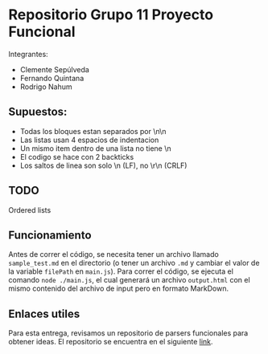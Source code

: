 # Repositorio Grupo 11 Proyecto Funcional

Integrantes:

* Clemente Sepúlveda
* Fernando Quintana
* Rodrigo Nahum

## Supuestos:

* Todas los bloques estan separados por \n\n
* Las listas usan 4 espacios de indentacion
* Un mismo item dentro de una lista no tiene \n
* El codigo se hace con 2 backticks
* Los saltos de linea son solo \n (LF), no \r\n (CRLF)

## TODO

Ordered lists

## Funcionamiento

Antes de correr el código, se necesita tener un archivo llamado `sample_test.md` en el directorio (o tener un archivo `.md` y cambiar el valor de la variable `filePath` en `main.js`). Para correr el código, se ejecuta el comando `node ./main.js`, el cual generará un archivo `output.html` con el mismo contenido del archivo de input pero en formato MarkDown. 

## Enlaces utiles

Para esta entrega, revisamos un repositorio de parsers funcionales para obtener ideas. El repositorio se encuentra en el siguiente [link](https://github.com/lupomontero/parsing).